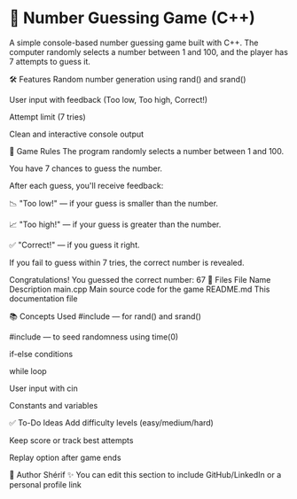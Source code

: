 # 🎯 Number Guessing Game (C++)
A simple console-based number guessing game built with C++. The computer randomly selects a number between 1 and 100, and the player has 7 attempts to guess it.

🛠 Features
Random number generation using rand() and srand()

User input with feedback (Too low, Too high, Correct!)

Attempt limit (7 tries)

Clean and interactive console output


🧩 Game Rules
The program randomly selects a number between 1 and 100.

You have 7 chances to guess the number.

After each guess, you'll receive feedback:

📉 "Too low!" — if your guess is smaller than the number.

📈 "Too high!" — if your guess is greater than the number.

✅ "Correct!" — if you guess it right.

If you fail to guess within 7 tries, the correct number is revealed.


Congratulations! You guessed the correct number: 67
📁 Files
File Name	Description
main.cpp	Main source code for the game
README.md	This documentation file

📚 Concepts Used
#include <cstdlib> — for rand() and srand()

#include <ctime> — to seed randomness using time(0)

if-else conditions

while loop

User input with cin

Constants and variables

✅ To-Do Ideas
 Add difficulty levels (easy/medium/hard)

 Keep score or track best attempts

 Replay option after game ends

👤 Author
Shérif ✨
You can edit this section to include GitHub/LinkedIn or a personal profile link
